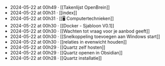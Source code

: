 - 2024-05-22 at 00h49 · [[Takenlijst OpenBrein]]
- 2024-05-22 at 00h31 · [[index]]
- 2024-05-22 at 00h31 · [[🖥️ Computertechnieken]]
- 2024-05-22 at 00h30 · [[Docker - Sjabloon V0.1]]
- 2024-05-22 at 00h30 · [[Wachten tot vraag voor je aanbod geeft]]
- 2024-05-22 at 00h30 · [[Snelkoppeling toevoegen aan Windows start]]
- 2024-05-22 at 00h30 · [[relaties in evenwicht houden]]
- 2024-05-22 at 00h29 · [[Quartz zelf hosten]]
- 2024-05-22 at 00h29 · [[Quartz openen in Obsidian]]
- 2024-05-22 at 00h28 · [[Quartz installatie]]
